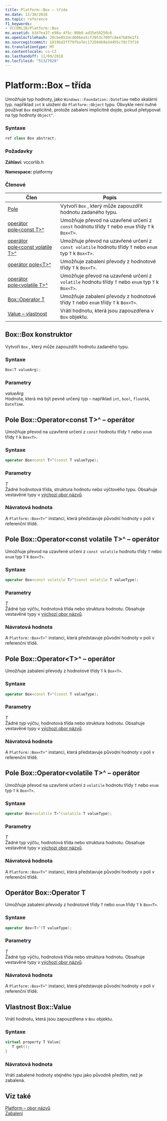 ```yaml
---
title: Platform::Box – třída
ms.date: 12/30/2016
ms.topic: reference
f1_keywords:
- VCCORLIB/Platform::Box
ms.assetid: b3d7ea37-e98a-4fbc-80b0-ad35e50250c6
ms.openlocfilehash: 29cbe852dcd606ea5cf2953c709fc8e47b89e1f1
ms.sourcegitcommit: 1819bd2ff79fba7ec172504b9a34455c70c73f10
ms.translationtype: MT
ms.contentlocale: cs-CZ
ms.lasthandoff: 11/09/2018
ms.locfileid: "51327028"
---
```

# <a name="platformbox-class"></a>Platform::Box – třída

Umožňuje typ hodnoty, jako `Windows::Foundation::DateTime` nebo skalární typ. například `int` k uložení do `Platform::Object` typu. Obvykle není nutné používat `Box` explicitně, protože zabalení implicitně dojde, pokud přetypovat na typ hodnoty `Object^`.

### <a name="syntax"></a>Syntaxe

```cpp
ref class Box abstract;
```

### <a name="requirements"></a>Požadavky

**Záhlaví:** vccorlib.h

**Namespace:** platformy

### <a name="members"></a>Členové

|Člen|Popis|
|------------|-----------------|
|[Pole](#ctor) | Vytvoří `Box` , který může zapouzdřit hodnotu zadaného typu. |
|[operátor pole&lt;const T&gt;^](#box-const-t) | Umožňuje převod na uzavřené určení z `const` hodnotu třídy `T` nebo `enum` třídy `T` k `Box<T>`. |
|[operátor pole&lt;const volatile T&gt;^](#box-const-volatile-t) | Umožňuje převod na uzavřené určení z `const volatile` hodnotu třídy `T` nebo `enum` typ `T` k `Box<T>`. |
|[operátor pole&lt;T&gt;^](#box-t) | Umožňuje zabalení převody z hodnotové třídy `T` k `Box<T>`. |
|[operátor pole&lt;volatile T&gt;^](#box-volatile-t) | Umožňuje převod na uzavřené určení z `volatile` hodnotu třídy `T` nebo `enum` typ `T` k `Box<T>`. |
|[Box::Operator T](#t) | Umožňuje zabalení převody z hodnotové třídy `T` nebo `enum` třídy `T` k `Box<T>`. |
|[Value – vlastnost](#value) | Vrátí hodnotu, která jsou zapouzdřena v `Box` objektu. |

## <a name="ctor"></a> Box::Box konstruktor

Vytvoří `Box` , který může zapouzdřit hodnotu zadaného typu.

### <a name="syntax"></a>Syntaxe

```cpp
Box(T valueArg);
```

### <a name="parameters"></a>Parametry

*valueArg*<br/>
Hodnota, která má být pevně určený typ – například `int`, `bool`, `float64`, `DateTime`.

## <a name="box-const-t"></a> Pole Box::Operator&lt;const T&gt;^ – operátor

Umožňuje převod na uzavřené určení z `const` hodnotu třídy `T` nebo `enum` třídy `T` k `Box<T>`.

### <a name="syntax"></a>Syntaxe

```cpp
operator Box<const T>^(const T valueType);
```

### <a name="parameters"></a>Parametry

*T*<br/>
Žádné hodnotová třída, struktura hodnotu nebo výčtového typu. Obsahuje vestavěné typy v [výchozí obor názvů](../cppcx/default-namespace.md).

### <a name="return-value"></a>Návratová hodnota

A `Platform::Box<T>^` instanci, která představuje původní hodnoty v poli v referenční třídě.

## <a name="box-const-volatile-t"></a> Pole Box::Operator&lt;const volatile T&gt;^ – operátor

Umožňuje převod na uzavřené určení z `const volatile` hodnotu třídy `T` nebo `enum` typ `T` k `Box<T>`.

### <a name="syntax"></a>Syntaxe

```cpp
operator Box<const volatile T>^(const volatile T valueType);
```

### <a name="parameters"></a>Parametry

*T*<br/>
Žádné typ výčtu, hodnotová třída nebo struktura hodnotu. Obsahuje vestavěné typy v [výchozí obor názvů](../cppcx/default-namespace.md).

### <a name="return-value"></a>Návratová hodnota

A `Platform::Box<T>^` instanci, která představuje původní hodnoty v poli v referenční třídě.

## <a name="box-t"></a> Pole Box::Operator&lt;T&gt;^ – operátor

Umožňuje zabalení převody z hodnotové třídy `T` k `Box<T>`.

### <a name="syntax"></a>Syntaxe

```cpp
operator Box<const T>^(const T valueType);
```

### <a name="parameters"></a>Parametry

*T*<br/>
Žádné typ výčtu, hodnotová třída nebo struktura hodnotu. Obsahuje vestavěné typy v [výchozí obor názvů](../cppcx/default-namespace.md).

### <a name="return-value"></a>Návratová hodnota

A `Platform::Box<T>^` instanci, která představuje původní hodnoty v poli v referenční třídě.

## <a name="box-volatile-t"></a> Pole Box::Operator&lt;volatile T&gt;^ – operátor

Umožňuje převod na uzavřené určení z `volatile` hodnotu třídy `T` nebo `enum` typ `T` k `Box<T>`.

### <a name="syntax"></a>Syntaxe

```cpp
operator Box<volatile T>^(volatile T valueType);
```

### <a name="parameters"></a>Parametry

*T*<br/>
Žádné typ výčtu, hodnotová třída nebo struktura hodnotu. Obsahuje vestavěné typy v [výchozí obor názvů](../cppcx/default-namespace.md).

### <a name="return-value"></a>Návratová hodnota

A `Platform::Box<T>^` instanci, která představuje původní hodnoty v poli v referenční třídě.

## <a name="t"></a>  Operátor Box::Operator T

Umožňuje zabalení převody z hodnotové třídy `T` nebo `enum` třídy `T` k `Box<T>`.

### <a name="syntax"></a>Syntaxe

```cpp
operator Box<T>^(T valueType);
```

### <a name="parameters"></a>Parametry

*T*<br/>
Žádné typ výčtu, hodnotová třída nebo struktura hodnotu. Obsahuje vestavěné typy v [výchozí obor názvů](../cppcx/default-namespace.md).

### <a name="return-value"></a>Návratová hodnota

A `Platform::Box<T>^` instanci, která představuje původní hodnoty v poli v referenční třídě.

## <a name="value"></a> Vlastnost Box::Value

Vrátí hodnotu, která jsou zapouzdřena v `Box` objektu.

### <a name="syntax"></a>Syntaxe

```cpp
virtual property T Value{
   T get();
}
```

### <a name="return-value"></a>Návratová hodnota

Vrátí zabalené hodnoty stejného typu jako původně předtím, než je zabalená.

## <a name="see-also"></a>Viz také

[Platform – obor názvů](../cppcx/platform-namespace-c-cx.md)<br/>
[Zabalení](../cppcx/boxing-c-cx.md)